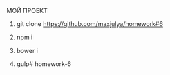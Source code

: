 МОЙ ПРОЕКТ

1. git clone https://github.com/maxjulya/homework#6

2. npm i

3. bower i

4. gulp# homework-6
